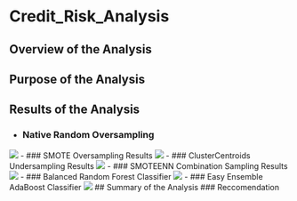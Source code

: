 # Credit_Risk_Analysis
## Overview of the Analysis
## Purpose of the Analysis
## Results of the Analysis
- ### Native Random Oversampling
<img src="Resources/1.png">
- ### SMOTE Oversampling Results
<img src="Resources/2.png">
- ### ClusterCentroids Undersampling Results
<img src="Resources/3.png">
- ### SMOTEENN Combination Sampling Results
<img src="Resources/4.png">
- ### Balanced Random Forest Classifier
<img src="Resources/5.png">
- ### Easy Ensemble AdaBoost Classifier
<img src="Resources/6.png">
## Summary of the Analysis
### Reccomendation
